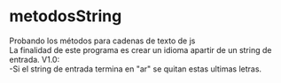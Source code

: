 # metodosString
Probando los métodos para cadenas de texto de js  
La finalidad de este programa es crear un idioma apartir de un string de entrada.
V1.0:
<br>-Si el string de entrada termina en "ar" se quitan estas ultimas letras.
